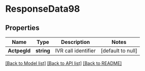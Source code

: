 # ResponseData98

## Properties
Name | Type | Description | Notes
------------ | ------------- | ------------- | -------------
**ActpegId** | **string** | IVR call identifier | [default to null]

[[Back to Model list]](../README.md#documentation-for-models) [[Back to API list]](../README.md#documentation-for-api-endpoints) [[Back to README]](../README.md)

